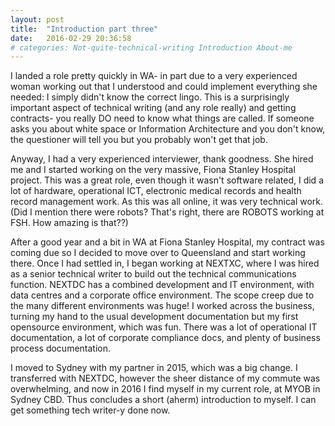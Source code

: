 ```yaml
---
layout: post
title:  "Introduction part three"
date:   2016-02-29 20:36:58
# categories: Not-quite-technical-writing Introduction About-me
---
```


I landed a role pretty quickly in WA- in part due to a very experienced woman working out that I understood and could implement everything she needed: I simply didn't know the correct lingo. This is a surprisingly important aspect of technical writing (and any role really) and getting contracts- you really DO need to know what things are called. If someone asks you about white space or Information Architecture and you don't know, the questioner will tell you but you probably won't get that job.

Anyway, I had a very experienced interviewer, thank goodness. She hired me and I started working on the very massive, Fiona Stanley Hospital project. This was a great role, even though it wasn't software related, I did a lot of hardware, operational ICT, electronic medical records and health record management work. As this was all online, it was very technical work. (Did I mention there were robots? That's right, there are ROBOTS working at FSH. How amazing is that??)

After a good year and a bit in WA at Fiona Stanley Hospital, my contract was coming due so I decided to move over to Queensland and start working there. Once I had settled in, I began working at NEXTXC, where I was hired as a senior technical writer to build out the technical communications function. NEXTDC has a combined development and IT environment, with data centres and a corporate office environment. The scope creep due to the many different environments was huge! I worked across the business, turning my hand to the usual development documentation but my first opensource environment, which was fun. There was a lot of operational IT documentation, a lot of corporate compliance docs, and plenty of business process documentation.

I moved to Sydney with my partner in 2015, which was a big change. I transferred with NEXTDC, however the sheer distance of my commute was overwhelming, and now in 2016 I find myself in my current role, at MYOB in Sydney CBD.
Thus concludes a short (aherm) introduction to myself. I can get something tech writer-y done now.

